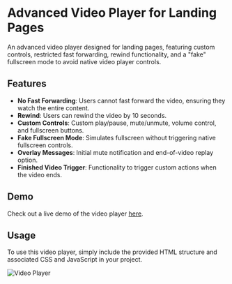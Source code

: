 # Advanced Video Player for Landing Pages

An advanced video player designed for landing pages, featuring custom controls, restricted fast forwarding, rewind functionality, and a "fake" fullscreen mode to avoid native video player controls.

## Features

- **No Fast Forwarding**: Users cannot fast forward the video, ensuring they watch the entire content.
- **Rewind**: Users can rewind the video by 10 seconds.
- **Custom Controls**: Custom play/pause, mute/unmute, volume control, and fullscreen buttons.
- **Fake Fullscreen Mode**: Simulates fullscreen without triggering native fullscreen controls.
- **Overlay Messages**: Initial mute notification and end-of-video replay option.
- **Finished Video Trigger**: Functionality to trigger custom actions when the video ends.

## Demo

Check out a live demo of the video player [here](https://elegot.com/video-player/).

## Usage

To use this video player, simply include the provided HTML structure and associated CSS and JavaScript in your project.

![Video Player](https://imgur.com/74EjcBe)

